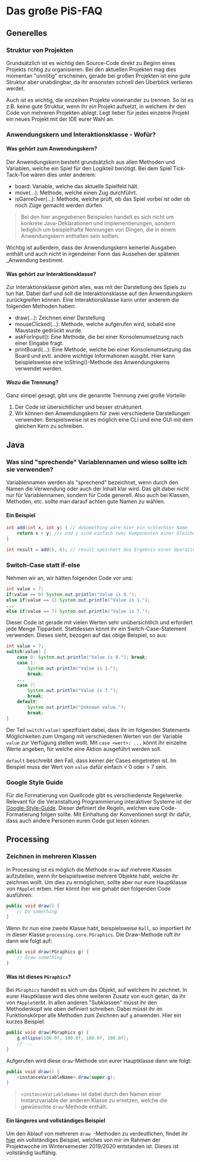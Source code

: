 # Das große PiS-FAQ

## Generelles

### Struktur von Projekten
Grundsätzlich ist es wichtig den Source-Code direkt zu Beginn eines Projekts richtig zu organisieren. Bei den aktuellen Projekten mag dies momentan "unnötig" erscheinen, gerade bei großen Projekten ist eine gute Struktur aber unabdingbar, da ihr ansonsten schnell den Überblick verlieren werdet.

Auch ist es wichtig, die einzelnen Projekte voneinander zu trennen. So ist es z.B. keine gute Struktur, wenn ihr ein Projekt aufsetzt, in welchem ihr den Code von mehreren Projekten ablegt. Legt lieber für jedes einzelne Projekt ein neues Projekt mit der IDE eurer Wahl an.

### Anwendungskern und Interaktionsklasse - Wofür?

#### Was gehört zum Anwendungskern?
Der Anwendungskern besteht grundsätzlich aus allen Methoden und Variablen, welche ein Spiel für den Logikteil benötigt. Bei dem Spiel Tick-Tack-Toe wären dies unter anderem:
* board: Variable, welche das aktuelle Spielfeld hält.
* move(...): Methode, welche einen Zug durchführt.
* isGameOver(...): Methode, welche prüft, ob das Spiel vorbei ist oder ob noch Züge gemacht werden dürfen.

> Bei den hier angegebenen Beispielen handelt es sich nicht um konkrete Java-Deklarationen und Implementierungen, sondern lediglich um beispielhafte Nennungen von Dingen, die in einem Anwendungskern enthalten sein sollten.

Wichtig ist außerdem, dass der Anwendungskern keinerlei Ausgaben enthält und auch nicht in irgendeiner Form das Aussehen der späteren _Anwendung bestimmt.

#### Was gehört zur Interaktionsklasse?
Zur Interaktionsklasse gehört alles, was mit der Darstellung des Spiels zu tun hat. Dabei darf und soll die Interaktionsklasse auf den Anwendungskern zurückgreifen können. Eine Interaktionsklasse kann unter anderem die folgenden Methoden haben:
* draw(...): Zeichnen einer Darstellung
* mouseClicked(...): Methode, welche aufgerufen wird, sobald eine Maustaste gedrückt wurde.
* askForInput(): Eine Methode, die bei einer Konsolenumsetzung nach einer Eingabe fragt.
* printBoard(...): Eine Methode, welche bei einer Konsolenumsetzung das Board und evtl. andere wichtige Informationen ausgibt. Hier kann beispielsweise eine toString()-Methode des Anwendungskerns verwendet werden.

#### Wozu die Trennung?
Ganz simpel gesagt, gibt uns die genannte Trennung zwei große Vorteile:
1. Der Code ist übersichtlicher und besser strukturiert.
2. Wir können den Anwendungskern für zwei verschiedene Darstellungen verwenden. Beispielsweise ist es möglich eine CLI und eine GUI mit dem gleichen Kern zu schreiben.

## Java

### Was sind "sprechende" Variablennamen und wieso sollte ich sie verwenden?
Variablennamen werden als "sprechend" bezeichnet, wenn durch den Namen die Verwendung oder auch der Inhalt klar wird. Das gilt dabei nicht nur für Variablennamen, sondern für Code generell. Also auch bei Klassen, Methoden, etc. sollte man darauf achten gute Namen zu wählen.

#### Ein Beispiel
```java
int add(int x, int y) { // doSomething wäre hier ein schlechter Name
    return x + y; //x und y sind einfach zwei Komponenten einer Gleichung, daher gibt es hier keinen besseren Namen
}

int result = add(5, 6); // result speichert das Ergebnis einer Operation;
```

### Switch-Case statt if-else
Nehmen wir an, wir hätten folgenden Code vor uns:

```java
int value = 7;
if(value == 0) System.out.println("Value is 0.");
else if(value == 1) System.out.println("Value is 1.");
...
else if(value == 7) System.out.println("Value is 7.");
```

Dieser Code ist gerade mit vielen Werten sehr unübersichtlich und erfordert jede Menge Tipparbeit. Stattdessen könnt ihr ein Switch-Case-Statement verwenden. Dieses sieht, bezogen auf das obige Beispiel, so aus:

```java
int value = 7;
switch(value) {
    case 0: System.out.println("Value is 0."); break;
    case 1:
        System.out.println("Value is 1.");
        break;
    ...
    case 7:
        System.out.println("Value is 7.");
        break;
    default:
        System.out.println("Unknown value.");
        break;
}
```

Der Teil `switch(value)` spezifiziert dabei, dass ihr im folgenden Statements Möglichkeiten zum Umgang mit verschiedenen Werten von der Variable `value` zur Verfügung stellen wollt. Mit `case <wert>: ...` könnt ihr einzelne Werte angeben, für welche eine Aktion ausgeführt werden soll.

`default` beschreibt den Fall, dass keiner der Cases eingetreten ist. Im Beispiel muss der Wert von `value` dafür einfach < 0 oder > 7 sein.

### Google Style Guide
Für die Formatierung von Quellcode gibt es verschiedenste Regelwerke. Relevant für die Veranstaltung Programmierung interaktiver Systeme ist der [Google-Style-Guide](https://google.github.io/styleguide/javaguide.html). Dieser definiert die Regeln, welchen eure Code-Formatierung folgen sollte.
Mit Einhaltung der Konventionen sorgt ihr dafür, dass auch andere Personen euren Code gut lesen können.

## Processing

### Zeichnen in mehreren Klassen
In Processing ist es möglich die Methode `draw` auf mehrere Klassen aufzuteilen, wenn ihr beispielsweise mehrere Objekte habt, welche ihr zeichnen wollt. Um dies zu ermöglichen, sollte aber nur eure Hauptklasse von `PApplet` erben. Hier könnt iher wie gehabt den folgenden Code ausführen:

```java
public void draw() {
    // Do something
}
```

Wenn ihr nun eine zweite Klasse habt, beispielsweise `Ball`, so importiert ihr in dieser Klasse `processing.core.PGraphics`. Die Draw-Methode ruft ihr dann wie folgt auf:

```java
public void draw(PGraphics g) {
    // Draw something
}
```

#### Was ist dieses `PGraphics`?
Bei `PGraphics` handelt es sich um das Objekt, auf welchem ihr zeichnet. In eurer Hauptklasse wird dies ohne weiteren Zusatz von euch getan, da ihr von `PApplet`erbt. In allen anderen "Subklassen" müsst ihr den Methodenkopf wie oben definiert schreiben. Dabei müsst ihr im Funktionskörper alle Methoden zum Zeichnen auf `g` anwenden. Hier ein kurzes Beispiel:

```java
public void draw(PGraphics g) {
    g.ellipse(100.0f, 100.0f, 100.0f, 100.0f);
    // ...
}
```

Aufgerufen wird diese `draw`-Methode von eurer Hauptklasse dann wie folgt:

```java
public void draw() {
    <instanceVariableName>.draw(super.g);
}
```

> `<instanceVariableName>` ist dabei durch den Namen einer Instanzvariable der anderen Klasse zu ersetzen, welche die gewünschte `draw`-Methode enthält.

#### Ein längeres und vollständiges Beispiel
Um den Ablauf von mehreren `draw `-Methoden zu verdeutlichen, findet ihr [hier](Blockbreaker/) ein vollständiges Beispiel, welches von mir im Rahmen der Projektwoche im Wintersemester 2019/2020 entstanden ist. Dieses ist vollständig lauffähig.

